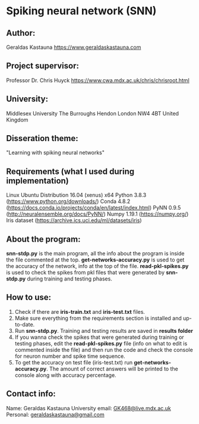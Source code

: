 # Spiking neural network (SNN)

## Author:
Geraldas Kastauna
https://www.geraldaskastauna.com

## Project supervisor:
Professor Dr. Chris Huyck 
https://www.cwa.mdx.ac.uk/chris/chrisroot.html

## University:
Middlesex University
The Burroughs
Hendon
London NW4 4BT 
United Kingdom

## Disseration theme:
"Learning with spiking neural networks"

## Requirements (what I used during implementation)
Linux Ubuntu Distribution 16.04 (xenus) x64
Python 3.8.3 (https://www.python.org/downloads/)
Conda 4.8.2 (https://docs.conda.io/projects/conda/en/latest/index.html)
PyNN 0.9.5 (http://neuralensemble.org/docs/PyNN/)
Numpy 1.19.1 (https://numpy.org/)
Iris dataset (https://archive.ics.uci.edu/ml/datasets/iris)

## About the program:
**snn-stdp.py** is the main program, all the info about the program is inside the file commented at the top.
**get-networks-accuracy.py** is used to get the accuracy of the network, info at the top of the file.
**read-pkl-spikes.py** is used to check the spikes from pkl files that were generated by **snn-stdp.py** 
during training and testing phases.

## How to use:
1. Check if there are **iris-train.txt** and **iris-test.txt** files.
2. Make sure everything from the requirements section is installed and up-to-date.
3. Run **snn-stdp.py**. Training and testing results are saved in **results folder**
4. If you wanna check the spikes that were generated during training or testing phases, 
edit the **read-pkl-spikes.py** file (info on what to edit is commented inside the file)
and then run the code and check the console for neuron number and spike time sequence.
5. To get the accuracy on test file (iris-test.txt) run **get-networks-accuracy.py**.
The amount of correct answers will be printed to the console along with accuracy percentage.

## Contact info:
Name: Geraldas Kastauna
University email: GK468@live.mdx.ac.uk
Personal: geraldaskastauna@gmail.com
